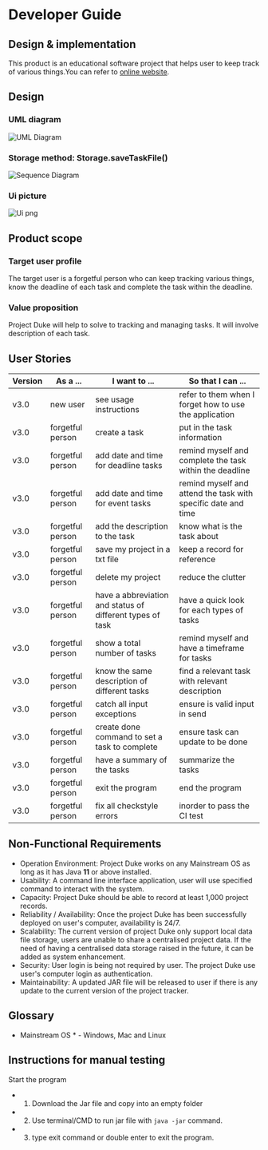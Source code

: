 # Developer Guide

## Design & implementation

This product is an educational software project that helps user to keep track of various things.You can refer to [online website](https://linqing42.github.io/ip/DeveloperGuide.html).
## Design

### UML diagram 
![UML Diagram](https://github.com/linqing42/ip/blob/master/docs/UML.png) 

### Storage method: Storage.saveTaskFile()
![Sequence Diagram](https://github.com/linqing42/ip/blob/master/docs/sequenceDiagram.png)

### Ui picture
![Ui png](Ui.png)



## Product scope
### Target user profile

The target user is a forgetful person who can keep tracking various things, know the deadline of each task and complete the task within the deadline.

### Value proposition

Project Duke will help to solve to tracking and managing tasks. It will involve description of each task. 

## User Stories

|Version| As a ... | I want to ... | So that I can ...|
|--------|----------|---------------|------------------|
|v3.0|new user|see usage instructions|refer to them when I forget how to use the application|
|v3.0|forgetful person|create a task|put in the task information|
|v3.0|forgetful person|add date and time for deadline tasks| remind myself and complete the task within the deadline|
|v3.0|forgetful person|add date and time for event tasks| remind myself and attend the task with specific date and time|
|v3.0|forgetful person|add the description to the task|know what is the task about|
|v3.0|forgetful person|save my project in a txt file|keep a record for reference|
|v3.0|forgetful person|delete my project| reduce the clutter|
|v3.0|forgetful person|have a abbreviation and status of different types of task|have a quick look for each types of tasks| |
|v3.0|forgetful person|show a total number of tasks|remind myself and have a timeframe for tasks|
|v3.0|forgetful person|know the same description of different tasks|find a relevant task with relevant description|
|v3.0|forgetful person|catch all input exceptions | ensure is valid input in send|
|v3.0|forgetful person|create done command to set a task to complete| ensure task can update to be done|
|v3.0|forgetful person|have a summary of the tasks| summarize the tasks|
|v3.0|forgetful person|exit the program|end the program|
|v3.0|forgetful person|fix all checkstyle errors| inorder to pass the CI test|

## Non-Functional Requirements

* Operation Environment: Project Duke works on any Mainstream OS as long as it has Java **11** or above installed. 
* Usability: A command line interface application, user will use specified command to interact with the system.
* Capacity: Project Duke should be able to record at least 1,000 project records. 
* Reliability / Availability: Once the project Duke has been successfully deployed on user's computer, availability is 24/7.   
* Scalability: The current version of project Duke only support local data file storage, users are unable to share a centralised project data.
               If the need of having a centralised data storage raised in the future, it can be added as system enhancement. 
* Security: User login is being not required by user. The project Duke use user's computer login as authentication.
* Maintainability: A updated JAR file will be released to user if there is any update to the current version of the project tracker.                 
               
## Glossary

* Mainstream OS * - Windows, Mac and Linux

## Instructions for manual testing

Start the program
*    1. Download the Jar file and copy into an empty folder
*    2. Use terminal/CMD to run jar file with `java -jar` command.
*    3. type exit command or double enter to exit the program.
